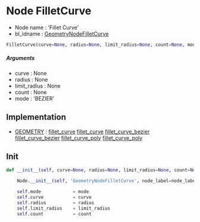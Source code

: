 # Node FilletCurve

- Node name : 'Fillet Curve'
- bl_idname : [GeometryNodeFilletCurve](https://docs.blender.org/api/current/bpy.types.GeometryNodeFilletCurve.html)


``` python
FilletCurve(curve=None, radius=None, limit_radius=None, count=None, mode='BEZIER', node_label=None, node_color=None)
```
##### Arguments

- curve : None
- radius : None
- limit_radius : None
- count : None
- mode : 'BEZIER'

## Implementation

- [GEOMETRY](/docs/GeoNodes/socket_GEOMETRY.md) : [fillet_curve](/docs/GeoNodes/socket_GEOMETRY.md#fillet_curve) [fillet_curve](/docs/GeoNodes/socket_GEOMETRY.md#fillet_curve) [fillet_curve_bezier](/docs/GeoNodes/socket_GEOMETRY.md#fillet_curve_bezier) [fillet_curve_bezier](/docs/GeoNodes/socket_GEOMETRY.md#fillet_curve_bezier) [fillet_curve_poly](/docs/GeoNodes/socket_GEOMETRY.md#fillet_curve_poly) [fillet_curve_poly](/docs/GeoNodes/socket_GEOMETRY.md#fillet_curve_poly)

## Init

``` python
def __init__(self, curve=None, radius=None, limit_radius=None, count=None, mode='BEZIER', node_label=None, node_color=None):

    Node.__init__(self, 'GeometryNodeFilletCurve', node_label=node_label, node_color=node_color)

    self.mode            = mode
    self.curve           = curve
    self.radius          = radius
    self.limit_radius    = limit_radius
    self.count           = count
```
